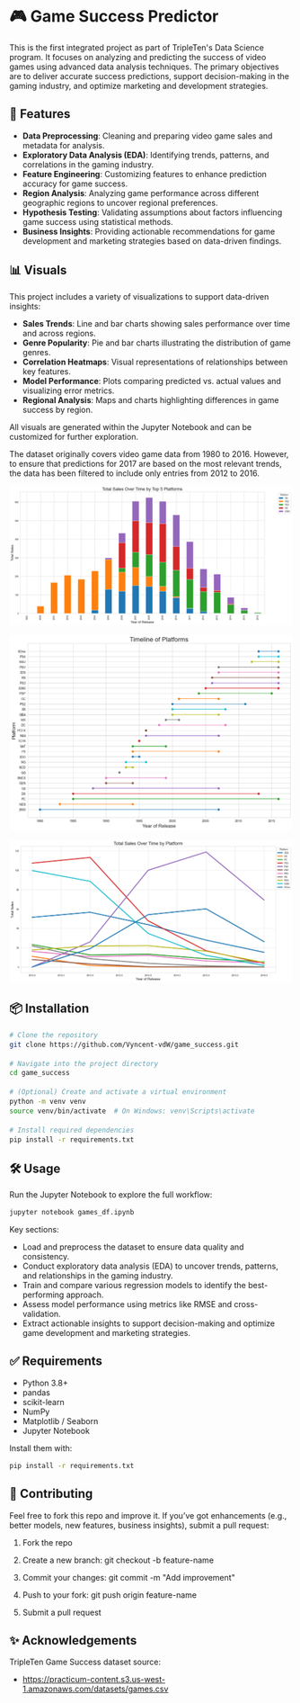 # 🎮 Game Success Predictor
This is the first integrated project as part of TripleTen's Data Science program. It focuses on analyzing and predicting the success of video games using advanced data analysis techniques. The primary objectives are to deliver accurate success predictions, support decision-making in the gaming industry, and optimize marketing and development strategies.

## 🚀 Features
- **Data Preprocessing**: Cleaning and preparing video game sales and metadata for analysis.
- **Exploratory Data Analysis (EDA)**: Identifying trends, patterns, and correlations in the gaming industry.
- **Feature Engineering**: Customizing features to enhance prediction accuracy for game success.
- **Region Analysis**: Analyzing game performance across different geographic regions to uncover regional preferences.
- **Hypothesis Testing**: Validating assumptions about factors influencing game success using statistical methods.
- **Business Insights**: Providing actionable recommendations for game development and marketing strategies based on data-driven findings. 

## 📊 Visuals

This project includes a variety of visualizations to support data-driven insights:

- **Sales Trends**: Line and bar charts showing sales performance over time and across regions.
- **Genre Popularity**: Pie and bar charts illustrating the distribution of game genres.
- **Correlation Heatmaps**: Visual representations of relationships between key features.
- **Model Performance**: Plots comparing predicted vs. actual values and visualizing error metrics.
- **Regional Analysis**: Maps and charts highlighting differences in game success by region.

All visuals are generated within the Jupyter Notebook and can be customized for further exploration. 

The dataset originally covers video game data from 1980 to 2016. However, to ensure that predictions for 2017 are based on the most relevant trends, the data has been filtered to include only entries from 2012 to 2016. 

![alt text](image-1.png) 



![alt text](image-2.png) 



![alt text](image.png) 



## 📦 Installation

```bash
# Clone the repository
git clone https://github.com/Vyncent-vdW/game_success.git

# Navigate into the project directory
cd game_success

# (Optional) Create and activate a virtual environment
python -m venv venv
source venv/bin/activate  # On Windows: venv\Scripts\activate

# Install required dependencies
pip install -r requirements.txt
```

## 🛠️ Usage
Run the Jupyter Notebook to explore the full workflow:

```bash
jupyter notebook games_df.ipynb
``` 

Key sections:

- Load and preprocess the dataset to ensure data quality and consistency.
- Conduct exploratory data analysis (EDA) to uncover trends, patterns, and relationships in the gaming industry.
- Train and compare various regression models to identify the best-performing approach.
- Assess model performance using metrics like RMSE and cross-validation.
- Extract actionable insights to support decision-making and optimize game development and marketing strategies.

## ✅ Requirements 
- Python 3.8+
- pandas
- scikit-learn
- NumPy
- Matplotlib / Seaborn
- Jupyter Notebook 

Install them with: 
```bash
pip install -r requirements.txt
``` 

## 🙋 Contributing
Feel free to fork this repo and improve it. If you’ve got enhancements (e.g., better models, new features, business insights), submit a pull request:

1. Fork the repo

2. Create a new branch: git checkout -b feature-name

3. Commit your changes: git commit -m "Add improvement"

4. Push to your fork: git push origin feature-name

5. Submit a pull request 

## ✨ Acknowledgements 
TripleTen Game Success dataset source: 

- https://practicum-content.s3.us-west-1.amazonaws.com/datasets/games.csv